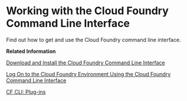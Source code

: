 <!-- loio2f1d4abd0f9f4760a301f43513d2efa6 -->

# Working with the Cloud Foundry Command Line Interface

Find out how to get and use the Cloud Foundry command line interface.

**Related Information**  


[Download and Install the Cloud Foundry Command Line Interface](Download_and_Install_the_Cloud_Foundry_Command_Line_Interface_4ef907a.md "Download and set up the Cloud Foundry Command Line Interface (cf CLI) to start working with the Cloud Foundry environment.")

[Log On to the Cloud Foundry Environment Using the Cloud Foundry Command Line Interface](Log_On_to_the_Cloud_Foundry_Environment_Using_the_Cloud_Foundry_Command_Line_Interface_7a37d66.md "Use the Cloud Foundry Command Line Interface (cf CLI) to log on to the Cloud Foundry space.")

[CF CLI: Plug-ins](CF_CLI_Plug-ins_dc28ce3.md "A list of additional commands that have been implemented as plug-ins to extend the base CF CLI client.")

